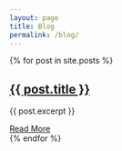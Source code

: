 ```yaml
---
layout: page
title: Blog
permalink: /blog/
---
```


<div class="posts">
  {% for post in site.posts %}
    <article class="post">
      <h2><a href="{{ site.baseurl }}{{ post.url }}">{{ post.title }}</a></h2>
      <p>{{ post.excerpt }}</p>
      <a href="{{ site.baseurl }}{{ post.url }}" class="read-more">Read More</a>
    </article>
  {% endfor %}
</div>
